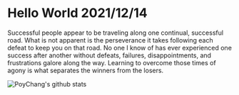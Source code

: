 # Hello World 2021/12/14

Successful people appear to be traveling along one continual, successful road. What is not apparent is the perseverance it takes following each defeat to keep you on that road. No one I know of has ever experienced one success after another without defeats, failures, disappointments, and frustrations galore along the way. Learning to overcome those times of agony is what separates the winners from the losers.

![PoyChang's github stats](https://github-readme-stats.vercel.app/api?username=poychang&show_icons=true&theme=dracula)
